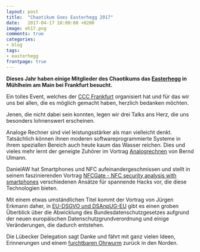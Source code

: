 ```yaml
---
layout: post
title:  "Chaotikum Goes Easterhegg 2017"
date:   2017-04-17 10:00:00 +0200
image: eh17.png
comments: true
categories:
- blog
tags:
- easterhegg
frontpage: true
---
```

**Dieses Jahr haben einige Mitglieder des Chaotikums das [Easterhegg](https://eh17.easterhegg.eu/) in Mühlheim am Main bei Frankfurt besucht.**
<!--more-->
Ein tolles Event, welches der [CCC Frankfurt](https://ccc-ffm.de/) organisiert hat und für das wir uns bei allen, die es möglich gemacht haben, herzlich bedanken möchten.

Jenen, die nicht dabei sein konnten, legen wir drei Talks ans Herz, die uns besonders lohnenswert erscheinen.

Analoge Rechner sind viel leistungsstärker als man vielleicht denkt. Tatsächlich können ihnen moderen softwareprogrammierte Systeme in ihrem speziallen Bereich auch heute kaum das Wasser reichen. Dies und vieles mehr lernt der geneigte Zuhörer im Vortrag [Analogrechnen](https://media.ccc.de/v/EH2017-8493-analogrechnen) von Bernd Ulmann.

DanielAW hat Smartphones und NFC aufeinandergeschmissen und stellt in seinem faszinierenden Vortrag [NFCGate - NFC security analysis with smartphones](https://media.ccc.de/v/EH2017-8502-nfcgate_-_nfc_security_analysis_with_smartphones) verschiedenen Ansätze für spannende Hacks vor, die diese Technologien bieten.

Mit einem etwas umständlichen Titel kommt der Vortrag von Jürgen Erkmann daher, in [EU-DSGVO und DSAnpUG-EU](https://media.ccc.de/v/EH2017-8505-eu-dsgvo_und_dsanpug-eu#video&t=2) gibt es einen groben Überblick über die Abwicklung des Bundesdatenschutzgesetzes aufgrund der neuen europäischen Datenschutzgrundverordnung und einige Veränderungen, die dadurch entstehen.

Die Lübecker Delegation sagt Danke und fährt mit ganz vielen Ideen, Erinnerungen und einem [furchtbaren Ohrwurm](https://www.youtube.com/watch?v=28pqFb8AOME) zurück in den Norden.
